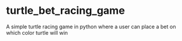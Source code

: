 # turtle_bet_racing_game
A simple turtle racing game in python where a user can place a bet on which color turtle will win
